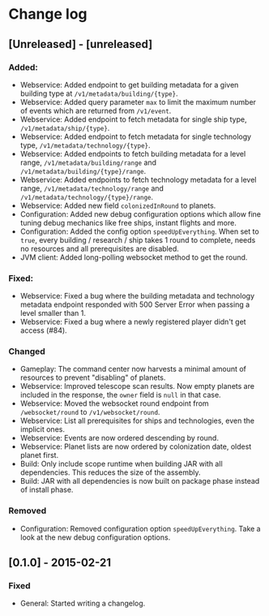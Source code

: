 # Change log

## [Unreleased] - [unreleased]
### Added:
- Webservice: Added endpoint to get building metadata for a given building type at `/v1/metadata/building/{type}`.
- Webservice: Added query parameter `max` to limit the maximum number of events which are returned from `/v1/event`.
- Webservice: Added endpoint to fetch metadata for single ship type, `/v1/metadata/ship/{type}`.
- Webservice: Added endpoint to fetch metadata for single technology type, `/v1/metadata/technology/{type}`.
- Webservice: Added endpoints to fetch building metadata for a level range, `/v1/metadata/building/range` and `/v1/metadata/building/{type}/range`.
- Webservice: Added endpoints to fetch technology metadata for a level range, `/v1/metadata/technology/range` and `/v1/metadata/technology/{type}/range`.
- Webservice: Added new field `colonizedInRound` to planets.
- Configuration: Added new debug configuration options which allow fine tuning debug mechanics like free ships, instant flights and more.
- Configuration: Added the config option `speedUpEverything`. When set to `true`, every building / research / ship takes 1 round to complete, needs no resources and all prerequisites are disabled.
- JVM client: Added long-polling websocket method to get the round.

### Fixed:
- Webservice: Fixed a bug where the building metadata and technology metadata endpoint responded with 500 Server Error when passing a level smaller than 1.
- Webservice: Fixed a bug where a newly registered player didn't get access (#84).

### Changed
- Gameplay: The command center now harvests a minimal amount of resources to prevent "disabling" of planets.
- Webservice: Improved telescope scan results. Now empty planets are included in the response, the `owner` field is `null` in that case.
- Webservice: Moved the websocket round endpoint from `/websocket/round` to `/v1/websocket/round`.
- Webservice: List all prerequisites for ships and technologies, even the implicit ones.
- Webservice: Events are now ordered descending by round.
- Webservice: Planet lists are now ordered by colonization date, oldest planet first.
- Build: Only include scope runtime when building JAR with all dependencies. This reduces the size of the assembly.
- Build: JAR with all dependencies is now built on package phase instead of install phase.

### Removed
- Configuration: Removed configuration option `speedUpEverything`. Take a look at the new debug configuration options.

## [0.1.0] - 2015-02-21
### Fixed
- General: Started writing a changelog.